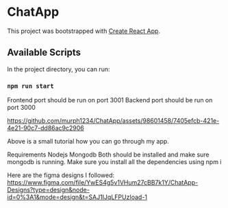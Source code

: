 # ChatApp

This project was bootstrapped with [Create React App](https://github.com/facebook/create-react-app).

## Available Scripts

In the project directory, you can run:

### `npm run start`
Frontend port should be run on port 3001
Backend port should be run on port 3000








https://github.com/murph1234/ChatApp/assets/98601458/7405efcb-421e-4e21-90c7-dd86ac9c2906

Above is a small tutorial how you can go through my app.

Requirements
Nodejs
Mongodb
Both should be installed and make sure mongodb is running.
Make sure you install all the dependencies using npm i 

Here are the figma designs I followed:
https://www.figma.com/file/YwES4g5v1VHum27cBB7k1Y/ChatApp-Designs?type=design&node-id=0%3A1&mode=design&t=SAJ1IJqLFPUzIoad-1



